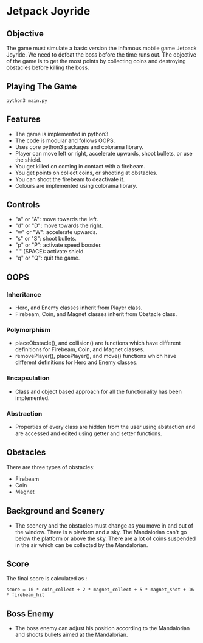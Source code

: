 # Jetpack Joyride

## Objective
The game must simulate a basic version the infamous mobile game Jetpack Joyride. We need to defeat the boss before the time runs out. The objective of the game is to get the most points by collecting coins and destroying obstacles before killing the boss.

## Playing The Game
```
python3 main.py
```

## Features
- The game is implemented in python3.
- The code is modular and follows OOPS.
- Uses core python3 packages and colorama library.
- Player can move left or right, accelerate upwards, shoot bullets, or use the shield.
- You get killed on coming in contact with a firebeam.
- You get points on collect coins, or shooting at obstacles.
- You can shoot the firebeam to deactivate it.
- Colours are implemented using colorama library.

## Controls
- "a" or "A": move towards the left.
- "d" or "D": move towards the right.
- "w" or "W": accelerate upwards.
- "s" or "S": shoot bullets.
- "p" or "P": activate speed booster.
- " " (SPACE): activate shield.
- "q" or "Q": quit the game.

## OOPS
### Inheritance
- Hero, and Enemy classes inherit from Player class.
- Firebeam, Coin, and Magnet classes inherit from Obstacle class.
### Polymorphism
- placeObstacle(), and collision() are functions which have different definitions for Firebeam, Coin, and Magnet classes.
- removePlayer(), placePlayer(), and move() functions which have different definitions for Hero and Enemy classes.
### Encapsulation
- Class and object based approach for all the functionality has been implemented.
### Abstraction
- Properties of every class are hidden from the user using abstaction and are accessed and edited using getter and setter functions.

## Obstacles
There are three types of obstacles:
- Firebeam
- Coin
- Magnet

## Background and Scenery
- The scenery and the obstacles must change as you move in and out of the window. There is a platform and a sky. The Mandalorian can't go below the platform or above the sky. There are a lot of coins suspended in the air which can be collected by the Mandalorian.

## Score
The final score is calculated as :
```
score = 10 * coin_collect + 2 * magnet_collect + 5 * magnet_shot + 16 * firebeam_hit
```

## Boss Enemy
- The boss enemy can adjust his position according to the Mandalorian and shoots bullets aimed at the Mandalorian.
